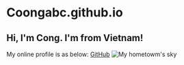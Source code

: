 # Coongabc.github.io
## Hi, I'm Cong. I'm from Vietnam!
My online profile is as below:
[GitHub](https://coongabc.github.io/)
![My hometowm's sky](Cover.jpg)
